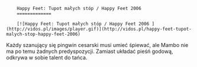 
        Happy Feet: Tupot małych stóp / Happy Feet 2006 
        =============
        
        [![Happy Feet: Tupot małych stóp / Happy Feet 2006 ](http://vidos.pl/images/player.gif)](http://vidos.pl/happy-feet-tupot-malych-stop-happy-feet-2006)
        
        
 Każdy szanujący się pingwin cesarski musi umieć śpiewać, ale Mambo nie ma po temu żadnych predyspozycji. Zamiast układać pieśń godową, odkrywa w sobie talent do tańca.
    